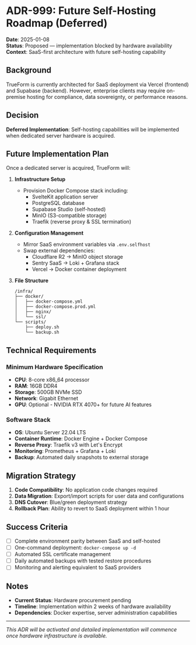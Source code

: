 # ADR-999: Future Self-Hosting Roadmap (Deferred)

**Date**: 2025-01-08  
**Status**: Proposed — implementation blocked by hardware availability  
**Context**: SaaS-first architecture with future self-hosting capability  

## Background

TrueForm is currently architected for SaaS deployment via Vercel (frontend) and Supabase (backend). However, enterprise clients may require on-premise hosting for compliance, data sovereignty, or performance reasons.

## Decision

**Deferred Implementation**: Self-hosting capabilities will be implemented when dedicated server hardware is acquired.

## Future Implementation Plan

Once a dedicated server is acquired, TrueForm will:

1. **Infrastructure Setup**
   - Provision Docker Compose stack including:
     - SvelteKit application server
     - PostgreSQL database
     - Supabase Studio (self-hosted)
     - MinIO (S3-compatible storage)
     - Traefik (reverse proxy & SSL termination)

2. **Configuration Management**
   - Mirror SaaS environment variables via `.env.selfhost`
   - Swap external dependencies:
     - Cloudflare R2 → MinIO object storage
     - Sentry SaaS → Loki + Grafana stack
     - Vercel → Docker container deployment

3. **File Structure**
   ```
   /infra/
   ├── docker/
   │   ├── docker-compose.yml
   │   ├── docker-compose.prod.yml
   │   ├── nginx/
   │   └── ssl/
   └── scripts/
       ├── deploy.sh
       └── backup.sh
   ```

## Technical Requirements

### Minimum Hardware Specification
- **CPU**: 8-core x86_64 processor
- **RAM**: 16GB DDR4
- **Storage**: 500GB NVMe SSD
- **Network**: Gigabit Ethernet
- **GPU**: Optional - NVIDIA RTX 4070+ for future AI features

### Software Stack
- **OS**: Ubuntu Server 22.04 LTS
- **Container Runtime**: Docker Engine + Docker Compose
- **Reverse Proxy**: Traefik v3 with Let's Encrypt
- **Monitoring**: Prometheus + Grafana + Loki
- **Backup**: Automated daily snapshots to external storage

## Migration Strategy

1. **Code Compatibility**: No application code changes required
2. **Data Migration**: Export/import scripts for user data and configurations  
3. **DNS Cutover**: Blue/green deployment strategy
4. **Rollback Plan**: Ability to revert to SaaS deployment within 1 hour

## Success Criteria

- [ ] Complete environment parity between SaaS and self-hosted
- [ ] One-command deployment: `docker-compose up -d`
- [ ] Automated SSL certificate management
- [ ] Daily automated backups with tested restore procedures
- [ ] Monitoring and alerting equivalent to SaaS providers

## Notes

- **Current Status**: Hardware procurement pending
- **Timeline**: Implementation within 2 weeks of hardware availability
- **Dependencies**: Docker expertise, server administration capabilities

---

*This ADR will be activated and detailed implementation will commence once hardware infrastructure is available.* 